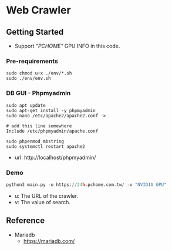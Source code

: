 # Web Crawler

## Getting Started
- Support *"PCHOME"* GPU INFO in this code.

### Pre-requirements
```shell
sudo chmod u+x ./env/*.sh
sudo ./env/env.sh
```

### DB GUI - Phpmyadmin
```shell
sudo apt update
sudo apt-get install -y phpmyadmin
sudo nano /etc/apache2/apache2.conf ->

# add this line somewhere
Include /etc/phpmyadmin/apache.conf

sudo phpenmod mbstring
sudo systemctl restart apache2
```
- url: http://localhost/phpmyadmin/

### Demo
```python
python3 main.py -u https://24h.pchome.com.tw/ -v "NVIDIA GPU"
```
- u: The URL of the crawler.
- v: The value of search.

## Reference
- Mariadb
    - https://mariadb.com/